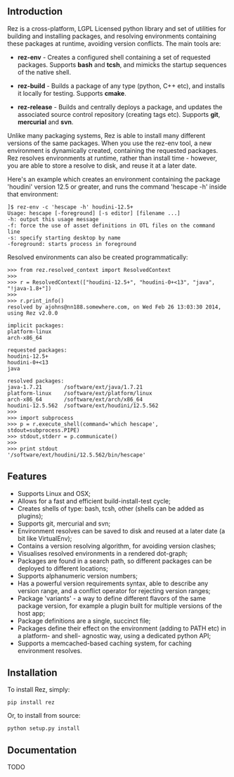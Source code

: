 ## Introduction

Rez is a cross-platform, LGPL Licensed python library and set of utilities for
building and installing packages, and resolving environments containing these
packages at runtime, avoiding version conflicts. The main tools are:

* **rez-env** - Creates a configured shell containing a set of requested packages.
  Supports **bash** and **tcsh**, and mimicks the startup sequences of the native shell.

* **rez-build** - Builds a package of any type (python, C++ etc), and installs it
  locally for testing. Supports **cmake**.

* **rez-release** - Builds and centrally deploys a package, and updates the associated
  source control repository (creating tags etc). Supports **git**, **mercurial**
  and **svn**.

Unlike many packaging systems, Rez is able to install many different versions of
the same packages. When you use the rez-env tool, a new environment is dynamically
created, containing the requested packages. Rez resolves environments at runtime,
rather than install time - however, you are able to store a resolve to disk, and
reuse it at a later date.

Here's an example which creates an environment containing the package 'houdini'
version 12.5 or greater, and runs the command 'hescape -h' inside that environment:

    ]$ rez-env -c 'hescape -h' houdini-12.5+
    Usage: hescape [-foreground] [-s editor] [filename ...]
    -h: output this usage message
    -f: force the use of asset definitions in OTL files on the command line
    -s: specify starting desktop by name
    -foreground: starts process in foreground

Resolved environments can also be created programmatically:

    >>> from rez.resolved_context import ResolvedContext
    >>>
    >>> r = ResolvedContext(["houdini-12.5+", "houdini-0+<13", "java", "!java-1.8+"])
    >>>
    >>> r.print_info()
    resolved by ajohns@nn188.somewhere.com, on Wed Feb 26 13:03:30 2014, using Rez v2.0.0

    implicit packages:
    platform-linux
    arch-x86_64

    requested packages:
    houdini-12.5+
    houdini-0+<13
    java

    resolved packages:
    java-1.7.21       /software/ext/java/1.7.21
    platform-linux    /software/ext/platform/linux
    arch-x86_64       /software/ext/arch/x86_64
    houdini-12.5.562  /software/ext/houdini/12.5.562
    >>>
    >>> import subprocess
    >>> p = r.execute_shell(command='which hescape', stdout=subprocess.PIPE)
    >>> stdout,stderr = p.communicate()
    >>>
    >>> print stdout
    '/software/ext/houdini/12.5.562/bin/hescape'


## Features

* Supports Linux and OSX;
* Allows for a fast and efficient build-install-test cycle;
* Creates shells of type: bash, tcsh, other (shells can be added as plugins);
* Supports git, mercurial and svn;
* Environment resolves can be saved to disk and reused at a later date (a bit
  like VirtualEnv);
* Contains a version resolving algorithm, for avoiding version clashes;
* Visualises resolved environments in a rendered dot-graph;
* Packages are found in a search path, so different packages can be deployed
  to different locations;
* Supports alphanumeric version numbers;
* Has a powerful version requirements syntax, able to describe any version
  range, and a conflict operator for rejecting version ranges;
* Package 'variants' - a way to define different flavors of the same package
  version, for example a plugin built for multiple versions of the host app;
* Package definitions are a single, succinct file;
* Packages define their effect on the environment (adding to PATH etc) in a
  platform- and shell- agnostic way, using a dedicated python API;
* Supports a memcached-based caching system, for caching environment resolves.

## Installation

To install Rez, simply:

    pip install rez

Or, to install from source:

    python setup.py install

## Documentation

TODO
